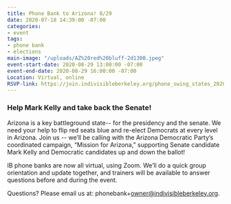 ```yaml
---
title: Phone Bank to Arizona! 8/29
date: 2020-07-18 14:39:00 -07:00
categories:
- event
tags:
- phone bank
- elections
main-image: "/uploads/AZ%20red%20bluff-2d1300.jpeg"
event-start-date: 2020-08-29 13:00:00 -07:00
event-end-date: 2020-08-29 16:00:00 -07:00
Location: Virtual, online
RSVP-link: https://join.indivisibleberkeley.org/phone_swing_states_2020_08_29
---
```


### Help Mark Kelly and take back the Senate!

Arizona is a key battleground state-- for the presidency and the senate. We need your help to flip red seats blue and re-elect Democrats at every level in Arizona. Join us -- we’ll be calling with the Arizona Democratic Party’s coordinated campaign, “Mission for Arizona,” supporting Senate candidate Mark Kelly and Democratic candidates up and down the ballot!

IB phone banks are now all virtual,  using Zoom.  We’ll do a quick group orientation and update together, and trainers will be available to answer questions before and during the event.

Questions? Please email us at: phonebank\+owner@indivisibleberkeley.org.